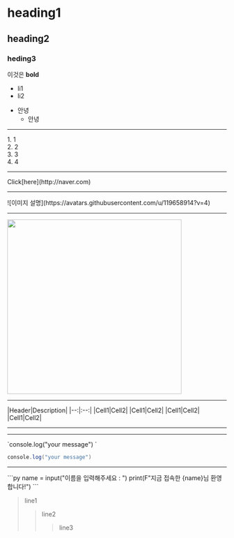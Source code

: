 <!-- Heading -->
# heading1
## heading2
### heding3

<!-- List -->
이것은 **bold**
* li1
* li2
+ 안녕
  + 안녕
    

<hr>
1. 1<br>
2. 2<br>
3. 3<br>
4. 4
<hr>
<!-- link -->
Click[here](http://naver.com)
<hr>
<!-- Image -->
![이미지 설명](https://avatars.githubusercontent.com/u/119658914?v=4)
<hr>
<img src="https://avatars.githubusercontent.com/u/119658914?v=4" width="400" height="400">
<hr>
<!-- Table -->
|Header|Description|
|--:|:--:|
|Cell1|Cell2|
|Cell1|Cell2|
|Cell1|Cell2|
|Cell1|Cell2|
<!-- Table -->

<hr>
<!-- Table -->

<hr>
<!-- Code -->
`console.log("your message")
`
<!-- 해당하는 언어를 작성 -->

 ```java
console.log("your message")
 ```

<hr>
```py
name = input("이름을 입력해주세요 : ")
print(F"지금 접속한 {name}님 환영합니다!")
```

> line1
> >line2
> > >line3

